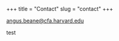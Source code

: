 +++
title = "Contact"
slug = "contact"
+++

angus.beane@cfa.harvard.edu

test

<script language="JavaScript">
var username = "angus.beane";
var hostname = "cfa.harvard.edu";
var linktext = username + "@" + hostname ;
document.write("<a href='" + "mail" + "to:" + username + "@" + hostname + "'>" + linktext + "</a>");
</script>

